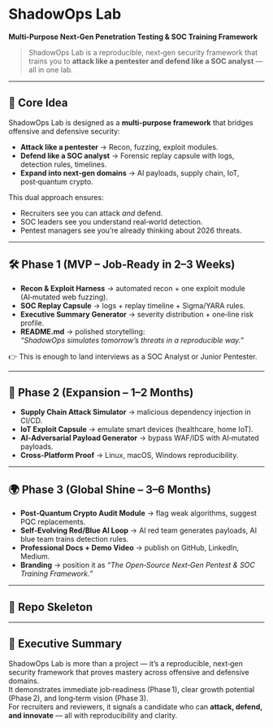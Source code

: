 # ShadowOps Lab
**Multi‑Purpose Next‑Gen Penetration Testing & SOC Training Framework**

> ShadowOps Lab is a reproducible, next‑gen security framework that trains you to **attack like a pentester and defend like a SOC analyst** — all in one lab.

---

## 🎯 Core Idea
ShadowOps Lab is designed as a **multi‑purpose framework** that bridges offensive and defensive security:

- **Attack like a pentester** → Recon, fuzzing, exploit modules.
- **Defend like a SOC analyst** → Forensic replay capsule with logs, detection rules, timelines.
- **Expand into next‑gen domains** → AI payloads, supply chain, IoT, post‑quantum crypto.

This dual approach ensures:
- Recruiters see you can attack *and* defend.
- SOC leaders see you understand real‑world detection.
- Pentest managers see you’re already thinking about 2026 threats.

---

## 🛠️ Phase 1 (MVP – Job‑Ready in 2–3 Weeks)
- **Recon & Exploit Harness** → automated recon + one exploit module (AI‑mutated web fuzzing).
- **SOC Replay Capsule** → logs + replay timeline + Sigma/YARA rules.
- **Executive Summary Generator** → severity distribution + one‑line risk profile.
- **README.md** → polished storytelling:  
  *“ShadowOps simulates tomorrow’s threats in a reproducible way.”*

👉 This is enough to land interviews as a SOC Analyst or Junior Pentester.


---

## 🚀 Phase 2 (Expansion – 1–2 Months)
- **Supply Chain Attack Simulator** → malicious dependency injection in CI/CD.
- **IoT Exploit Capsule** → emulate smart devices (healthcare, home IoT).
- **AI‑Adversarial Payload Generator** → bypass WAF/IDS with AI‑mutated payloads.
- **Cross‑Platform Proof** → Linux, macOS, Windows reproducibility.

---

## 🌍 Phase 3 (Global Shine – 3–6 Months)
- **Post‑Quantum Crypto Audit Module** → flag weak algorithms, suggest PQC replacements.
- **Self‑Evolving Red/Blue AI Loop** → AI red team generates payloads, AI blue team trains detection rules.
- **Professional Docs + Demo Video** → publish on GitHub, LinkedIn, Medium.
- **Branding** → position it as *“The Open‑Source Next‑Gen Pentest & SOC Training Framework.”*

---

## 📂 Repo Skeleton

---

## 📌 Executive Summary
ShadowOps Lab is more than a project — it’s a reproducible, next‑gen security framework that proves mastery across offensive and defensive domains.  
It demonstrates immediate job‑readiness (Phase 1), clear growth potential (Phase 2), and long‑term vision (Phase 3).  
For recruiters and reviewers, it signals a candidate who can **attack, defend, and innovate** — all with reproducibility and clarity.
